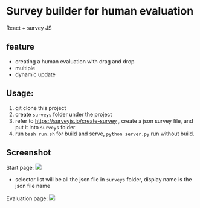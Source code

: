 # Survey builder for human evaluation

React + survey JS

## feature
- creating a human evaluation with drag and drop
- multiple 
- dynamic update

## Usage:
1. git clone this project
2. create `surveys` folder under the project
3. refer to https://surveyjs.io/create-survey , create a json survey file, and put it into `surveys` folder
4. run `bash run.sh` for build and serve, `python server.py` run without build.

## Screenshot
Start page:
![](https://i.imgur.com/lmgEZqm.png)
* selector list will be all the json file in `surveys` folder, display name is the json file name

Evaluation page:
![](https://i.imgur.com/Xw0zgzw.png)


